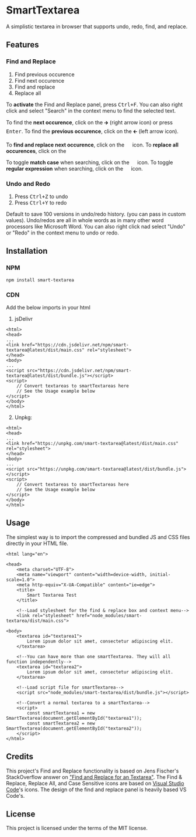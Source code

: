 # SmartTextarea
A simplistic textarea in browser that supports undo, redo, find, and replace.

## Features
### Find and Replace
1. Find previous occurence
2. Find next occurence
3. Find and replace
4. Replace all

To **activate** the Find and Replace panel, press <kbd>Ctrl+F</kbd>. You can also right click and select "Search" in the context menu to find the selected text. 

To find the **next occurence**, click on the 🡲 (right arrow icon) or press <kbd>Enter</kbd>. To find the **previous occurence**, click on the 🡰 (left arrow icon).

To **find and replace next occurence**, click on the <img src="https://raw.github.com/AlienKevin/SmartTextarea/master/icons/findAndReplace.svg?sanitize=true" width="14px"></img> icon. To **replace all occurences**, click on the <img src="https://raw.github.com/AlienKevin/SmartTextarea/master/icons/replaceAll.svg?sanitize=true" width="14px"></img>

To toggle **match case** when searching, click on the <img src="https://raw.github.com/AlienKevin/SmartTextarea/master/icons/caseSensitivity.svg?sanitize=true" width="14px"></img> icon. To toggle **regular expression** when searching, click on the <img src="https://raw.github.com/AlienKevin/SmartTextarea/master/icons/useRegex.svg?sanitize=true" width="14px"></img> icon.

### Undo and Redo
1. Press <kbd>Ctrl+Z</kbd> to undo
2. Press <kbd>Ctrl+Y</kbd> to redo

Default to save 100 versions in undo/redo history. (you can pass in custom values). Undo/redos are all in whole words as in many other word processors like Microsoft Word. You can also right click nad select "Undo" or "Redo" in the context menu to undo or redo.

## Installation

### NPM
`npm install smart-textarea`

### CDN
Add the below imports in your html
1. jsDelivr
```
<html>
<head>
...
<link href="https://cdn.jsdelivr.net/npm/smart-textarea@latest/dist/main.css" rel="stylesheet">
</head>
<body>
...
<script src="https://cdn.jsdelivr.net/npm/smart-textarea@latest/dist/bundle.js"></script>
<script>
    // Convert textareas to smartTextareas here
    // See the Usage example below
</script>
</body>
</html>
```
2. Unpkg:
```
<html>
<head>
...
<link href="https://unpkg.com/smart-textarea@latest/dist/main.css" rel="stylesheet">
</head>
<body>
...
<script src="https://unpkg.com/smart-textarea@latest/dist/bundle.js"></script>
<script>
    // Convert textareas to smartTextareas here
    // See the Usage example below
</script>
</body>
</html>
```

## Usage
The simplest way is to import the compressed and bundled JS and CSS files directly in your HTML file.

```
<html lang="en">

<head>
    <meta charset="UTF-8">
    <meta name="viewport" content="width=device-width, initial-scale=1.0">
    <meta http-equiv="X-UA-Compatible" content="ie=edge">
    <title>
        Smart Textarea Test
    </title>

    <!--Load stylesheet for the find & replace box and context menu-->
    <link rel="stylesheet" href="node_modules/smart-textarea/dist/main.css">

<body>
    <textarea id="textarea1">
        Lorem ipsum dolor sit amet, consectetur adipiscing elit.
    </textarea>

    <!--You can have more than one smartTextarea. They will all function independently-->
    <textarea id="textarea2">
        Lorem ipsum dolor sit amet, consectetur adipiscing elit.
    </textarea>

    <!--Load script file for smartTextarea-->
    <script src="node_modules/smart-textarea/dist/bundle.js"></script>

    <!--Convert a normal textarea to a smartTextarea-->
    <script>
        const smartTextarea1 = new SmartTextarea(document.getElementById("textarea1"));
        const smartTextarea2 = new SmartTextarea(document.getElementById("textarea2"));
    </script>
</html>
```


## Credits
This project's Find and Replace functionality is based on Jens Fischer's StackOverflow answer on ["Find and Replace for an Textarea"](https://stackoverflow.com/questions/7781099/find-and-replace-for-an-textarea/7781395#7781395).
The Find & Replace, Replace All, and Case Sensitive icons are based on [Visual Studio Code](https://github.com/Microsoft/vscode)'s icons. The design of the find and replace panel is heavily based VS Code's.

## License
This project is licensed under the terms of the MIT license.